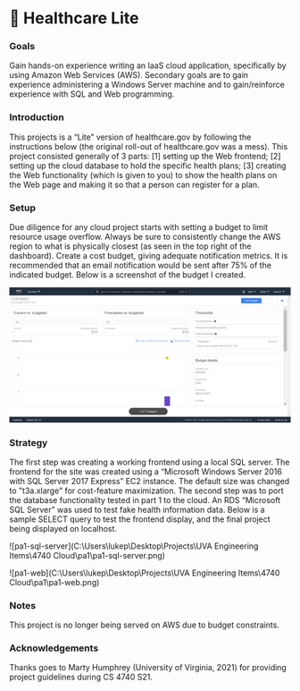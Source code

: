 # 🏥 Healthcare Lite

### Goals 

Gain hands-on experience writing an IaaS cloud application, specifically by using Amazon Web Services (AWS). Secondary goals are to gain experience administering a Windows Server machine and to gain/reinforce experience with SQL and Web programming. 

### Introduction

This projects is a “Lite” version of healthcare.gov by following the instructions below (the original roll-out of healthcare.gov was a mess). This project consisted generally of 3 parts: [1] setting up the Web frontend; [2] setting up the cloud database to hold the specific health plans; [3] creating the Web functionality (which is given to you) to show the health plans on the Web page and making it so that a person can register for a plan.  

### Setup

Due diligence for any cloud project starts with setting a budget to limit resource usage overflow. Always be sure to consistently change the AWS region to what is physically closest (as seen in the top right of the dashboard). Create a cost budget, giving adequate notification metrics. It is recommended that an email notification would be sent after 75% of the indicated budget. Below is a screenshot of the budget I created.

![pa1-budget](https://raw.githubusercontent.com/lpg0/healthcare-lite/main/img/pa1-budget.png)

### Strategy

The first step was creating a working frontend using a local SQL server. The frontend for the site was created using a “Microsoft Windows Server 2016 with SQL Server 2017 Express” EC2 instance. The default size was changed to "t3a.xlarge" for cost-feature maximization. The second step was to port the database functionality tested in part 1 to the cloud. An RDS “Microsoft SQL Server” was used to test fake health information data. Below is a sample SELECT query to test the frontend display, and the final project being displayed on localhost.

![pa1-sql-server](C:\Users\lukep\Desktop\Projects\UVA Engineering Items\4740 Cloud\pa1\pa1-sql-server.png)

![pa1-web](C:\Users\lukep\Desktop\Projects\UVA Engineering Items\4740 Cloud\pa1\pa1-web.png)

### Notes

This project is no longer being served on AWS due to budget constraints.

### Acknowledgements

Thanks goes to Marty Humphrey (University of Virginia, 2021) for providing project guidelines during CS 4740 S21.
